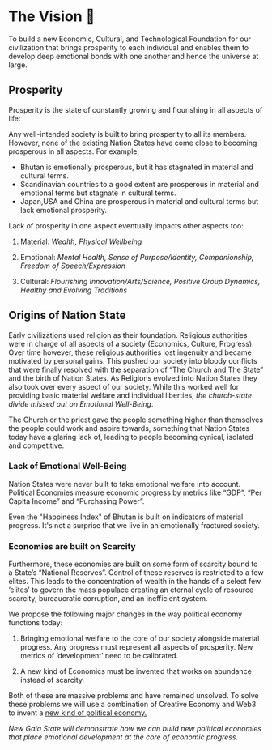# The Vision 🌌

To build a new Economic, Cultural, and Technological Foundation for our civilization
that brings prosperity to each individual and enables them to develop deep emotional
bonds with one another and hence the universe at large.

## Prosperity

Prosperity is the state of constantly growing and flourishing in all aspects of life:

Any well-intended society is built to bring prosperity to all its members.
However, none of the existing Nation States have come close to becoming prosperous in all aspects. For example,

- Bhutan is emotionally prosperous, but it has stagnated in material and cultural terms.
- Scandinavian countries to a good extent are prosperous in material and emotional terms but stagnate in cultural terms.
- Japan,USA and China are prosperous in material and cultural terms but lack emotional prosperity.

Lack of prosperity in one aspect eventually impacts other aspects too:

1. Material: *Wealth, Physical Wellbeing*

2. Emotional: *Mental Health, Sense of Purpose/Identity, Companionship, Freedom of Speech/Expression*

3. Cultural: *Flourishing Innovation/Arts/Science, Positive Group Dynamics, Healthy and Evolving Traditions*

## Origins of Nation State

Early civilizations used religion as their foundation. Religious authorities were
in charge of all aspects of a society (Economics, Culture, Progress).
Over time however, these religious authorities lost ingenuity and became motivated by personal gains.
This pushed our society into bloody conflicts that were finally resolved with the
separation of “The Church and The State” and the birth of Nation States.
As Religions evolved into Nation States they also took over every aspect of our society.
While this worked well for providing basic material welfare and individual liberties,
*the church-state divide missed out on Emotional Well-Being*.

The Church or the priest gave the people something higher than themselves the
people could work and aspire towards, something that Nation States today have
a glaring lack of, leading to people becoming cynical, isolated and
competitive.

### Lack of Emotional Well-Being

Nation States were never built to take emotional welfare into account.
Political Economies measure economic progress by metrics like “GDP”, “Per Capita Income” and “Purchasing Power”.

Even the "Happiness Index" of Bhutan is built on indicators of material progress.
It's not a surprise that we live in an emotionally fractured society.

### Economies are built on Scarcity

Furthermore, these economies are built on some form of scarcity bound to a
State’s “National Reserves”. Control of these reserves is restricted to a few elites.
This leads to the concentration of wealth in the hands of a select few ‘elites’
to govern the mass populace creating an eternal cycle of resource scarcity, bureaucratic corruption, and an inefficient system.

We propose the following major changes in the way political economy functions today:

1. Bringing emotional welfare to the core of our society alongside material progress. Any progress must represent all aspects of prosperity. New metrics of ‘development’ need to be calibrated.

2. A new kind of Economics must be invented that works on abundance instead of scarcity.

Both of these are massive problems and have remained unsolved. To solve these problems we will use a combination of Creative Economy and Web3 to invent a [new kind of political economy.](/vision/dharmic-creativism)

*New Gaia State will demonstrate how we can build new political economies that place emotional development at the core of economic progress.*

[DAO]: https://ethereum.org/en/dao/
[NS]: https://thenetworkstate.com/
